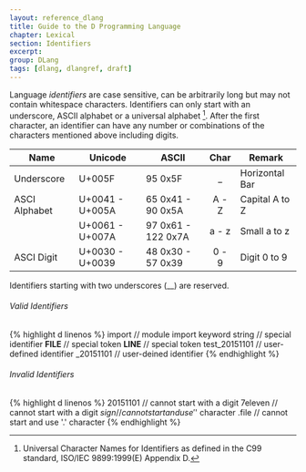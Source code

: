 ```yaml
---
layout: reference_dlang
title: Guide to the D Programming Language
chapter: Lexical
section: Identifiers
excerpt:
group: DLang
tags: [dlang, dlangref, draft]
---
```


Language _identifiers_ are case sensitive, can be arbitrarily long but may not contain whitespace characters.
Identifiers can only start with an underscore, ASCII alphabet or a universal alphabet [^unialpha].
After the first character, an identifier can have any number or combinations of the characters mentioned above including digits.

| Name          | Unicode         | ASCII              | Char   | Remark |
|---------------|-----------------|--------------------|:------:|--------|
| Underscore    | U+005F          | 95 0x5F            |  &#95; | Horizontal Bar |
| ASCI Alphabet | U+0041 - U+005A | 65 0x41 - 90 0x5A  |  A - Z | Capital A to Z |
|               | U+0061 - U+007A | 97 0x61 - 122 0x7A |  a - z | Small a to z |
| ASCI Digit    | U+0030 - U+0039 | 48 0x30 - 57 0x39  | 0 - 9  | Digit 0 to 9 |

Identifiers starting with two underscores (&#95;&#95;) are reserved.

###### Valid Identifiers

{% highlight d linenos %}
import              // module import keyword
string              // special identifier
__FILE__            // special token
__LINE__            // special token
test_20151101       // user-defined identifier
_20151101           // user-deined identifier
{% endhighlight %}

###### Invalid Identifiers

{% highlight d linenos %}
20151101            // cannot start with a digit
7eleven             // cannot start with a digit
$sign               // cannot start and use '$' character
.file               // cannot start and use '.' character
{% endhighlight %}



[^unialpha]: Universal Character Names for Identifiers as defined in the C99 standard, ISO/IEC 9899:1999(E) Appendix D.
